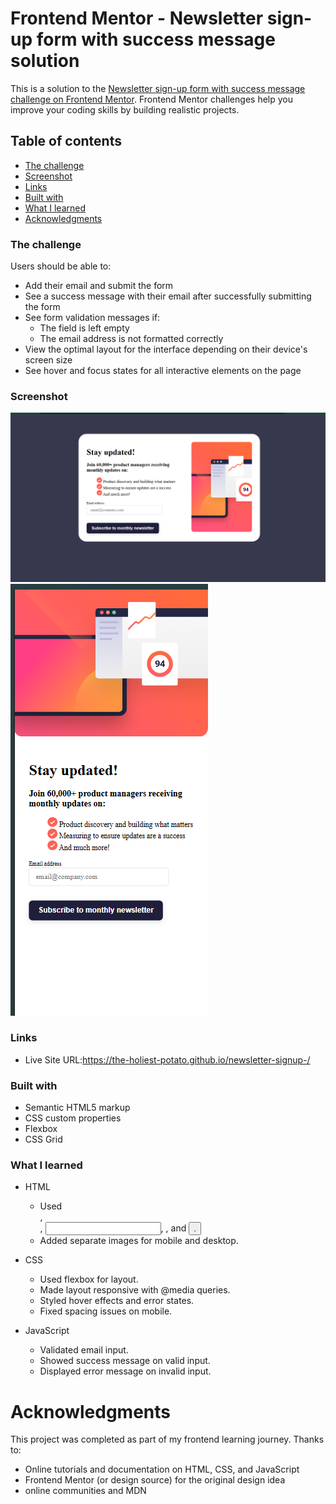 # Frontend Mentor - Newsletter sign-up form with success message solution

This is a solution to the [Newsletter sign-up form with success message challenge on Frontend Mentor](https://www.frontendmentor.io/challenges/newsletter-signup-form-with-success-message-3FC1AZbNrv). Frontend Mentor challenges help you improve your coding skills by building realistic projects. 

## Table of contents

  - [The challenge](#the-challenge)
  - [Screenshot](#screenshot)
  - [Links](#links)
  - [Built with](#built-with)
  - [What I learned](#what-i-learned)
  - [Acknowledgments](#acknowledgments)

### The challenge

Users should be able to:

- Add their email and submit the form
- See a success message with their email after successfully submitting the form
- See form validation messages if:
  - The field is left empty
  - The email address is not formatted correctly
- View the optimal layout for the interface depending on their device's screen size
- See hover and focus states for all interactive elements on the page

### Screenshot
![desktop](image.png)
![mobile](image-1.png)
### Links

- Live Site URL:https://the-holiest-potato.github.io/newsletter-signup-/


### Built with

- Semantic HTML5 markup
- CSS custom properties
- Flexbox
- CSS Grid
### What I learned

- HTML
   - Used <div>, <form>, <input>, <img>, and <button>.
   - Added separate images for mobile and desktop.

- CSS
   - Used flexbox for layout.
   - Made layout responsive with @media queries.
   - Styled hover effects and error states.
   - Fixed spacing issues on mobile.

- JavaScript
   - Validated email input.
   - Showed success message on valid input.
   - Displayed error message on invalid input.

# Acknowledgments

This project was completed as part of my frontend learning journey.
Thanks to:
- Online tutorials and documentation on HTML, CSS, and JavaScript
- Frontend Mentor (or design source) for the original design idea
- online communities and MDN
